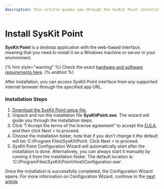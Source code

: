 ```yaml
---
description: This article guides you through the SysKit Point installation.
---
```


# Install SysKit Point

**SysKit Point** is a desktop application with the web-based interface, meaning that you need to install it on a Windows machine or server in your environment. 

{% hint style="warning" %}
Check the exact [hardware and software requirements here](../requirements/system-requirements.md).
{% endhint %}

After installation, you can access SysKit Point interface from any supported internet browser through the specified app URL.

### Installation Steps

1. [Download the SysKit Point setup file.](https://www.syskit.com/products/point/download/)
2. Unpack and run the installation file **SysKitPoint.exe**. The wizard will guide you through the installation steps.
3. Click “I Accept the terms of the license agreement” to accept the [EULA](https://www.syskit.com/eula/), and then click Next &gt; to proceed.
4. Choose the installation folder, note that if you don’t change it the default will be: C:\Program Files\SysKit\Point. Click Next &gt; to proceed.
5. SysKit Point Configuration Wizard will automatically start after the installation is done. Alternatively, you can always start it manually by running it from the installation folder. The default location is: 'C:\ProgramFiles\SysKit\Point\Host\Configuration.exe'.

Once the installation is successfully completed, the Configuration Wizard opens. For more information on Configuration Wizard, continue to the [next article](configure-syskit-point.md).  




